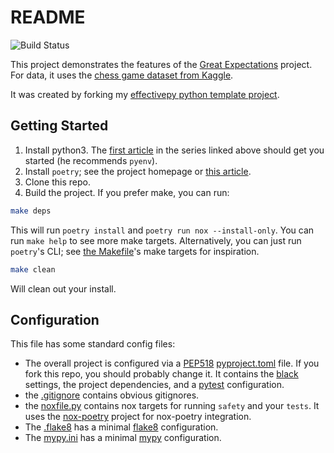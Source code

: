 # README

![Build Status](https://github.com/lhayhurst/gedemo/actions/workflows/python-app.yml/badge.svg)

This project demonstrates the features of the [Great Expectations](https://greatexpectations.io/) project. For data, it uses the [chess game dataset from Kaggle](https://www.kaggle.com/datasnaek/chess).

It was created by forking my [effectivepy python template project](https://github.com/lhayhurst/effectivepy).

## Getting Started

1. Install python3. The [first article]((https://cjolowicz.github.io/posts/hypermodern-python-01-setup/)) in the series linked above should get you started (he recommends `pyenv`).
2. Install `poetry`; see the project homepage or [this article](https://cjolowicz.github.io/posts/hypermodern-python-01-setup/).
3. Clone this repo. 
4. Build the project. If you prefer make, you can run:

```bash
make deps
```

This will run `poetry install` and `poetry run nox --install-only`. You can run `make help` to see more make targets. Alternatively, you can just run `poetry`'s CLI; see [the Makefile](Makefile)'s make targets for inspiration. 

```bash
make clean
```

Will clean out your install. 

## Configuration

This file has some standard config files:

* The overall project is configured via a [PEP518](https://www.python.org/dev/peps/pep-0518/) [pyproject.toml](pyproject.toml) file. If you fork this repo, you should probably change it. It contains the [black](https://pypi.org/project/black/) settings, the project dependencies, and a [pytest](https://docs.pytest.org/en/stable/index.html) configuration.
* the [.gitignore](.gitignore) contains obvious gitignores. 
* the [noxfile.py](noxfile.py) contains nox targets for running `safety` and your `tests`. It uses the [nox-poetry](https://pypi.org/project/nox-poetry/) project for nox-poetry integration.
* The [.flake8](.flake8) has a minimal [flake8](https://flake8.pycqa.org/en/latest/) configuration.
* The [mypy.ini](mypy.ini) has a minimal [mypy](http://mypy-lang.org/) configuration.


